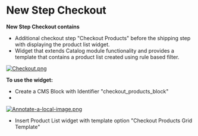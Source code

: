 # New Step Checkout

**New Step Checkout contains** 

- Additional checkout step "Checkout Products" before the shipping step with displaying the product list widget.
- Widget that extends Catalog module functionality and provides a template that contains a product list created using rule based filter.

[![Checkout.png](https://i.postimg.cc/dtTQMgQy/Checkout.png)](https://postimg.cc/cr0Gw9nx)

**To use the widget:**
- Create a CMS Block with Identifier "checkout_products_block"
- 
[![Annotate-a-local-image.png](https://i.postimg.cc/pLf2r8FV/Annotate-a-local-image.png)](https://postimg.cc/0zNgHznh)

- Insert Product List widget with template option "Checkout Products Grid Template"



